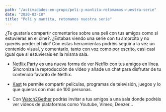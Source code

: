 ```yaml
---
path: "/actividades-en-grupo/peli-y-mantita-retomamos-nuestra-serie"
date: "2020-03-18"
title: "Peli y mantita, retomamos nuestra serie"
---
```


¿Te gustaría compartir comentarios sobre una peli con tus amigos como si estuvieras en el cine?. ¿Estabas viendo una serie con tu amorcito y no queréis perder el hilo? Con estas herramientas podréis seguir a la vez un contenido visual, y comentarlo, tanto con voz como por escrito, casi casi igual que si estuvierais en la misma sala.

* [Netflix Party](https://www.netflixparty.com/) es una nueva forma de ver Netflix con tus amigos en línea. Sincroniza la reproducción de video y añade un chat para disfrutar de tu contenido favorito de Netflix.

* [Kast](https://w.kast.live/) te permite compartir películas, programas de televisión, juegos y lo que quieras con más de 100 personas.

* Con [Watch2Gether](https://www.watch2gether.com/) podrás invitar a tus amigos a una sala donde podréis ver videos de plataformas como Youtube, Vimeo, Deezer...
